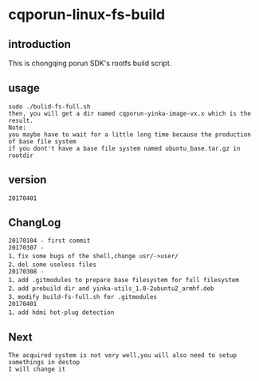 # cqporun-linux-fs-build

## introduction
This is chongqing porun SDK's rootfs build script.
## usage
    sudo ./bulid-fs-full.sh
    then, you will get a dir named cqporun-yinka-image-vx.x which is the result.
    Note:
    you maybe have to wait for a little long time because the production of base file system 
    if you dont't have a base file system named ubuntu_base.tar.gz in rootdir
## version
    20170401
## ChangLog
    20170104 - first commit
    20170307 - 
	1、fix some bugs of the shell,change usr/->user/
	2、del some useless files
	20170308 - 
	1、add .gitmodules to prepare base filesystem for full filesystem 
	2、add prebuild dir and yinka-utils_1.0-2ubuntu2_armhf.deb
	3、modify build-fs-full.sh for .gitmodules
	20170401
	1、add hdmi hot-plug detection
## Next
	The acquired system is not very well,you will also need to setup somethings in destop
	I will change it
